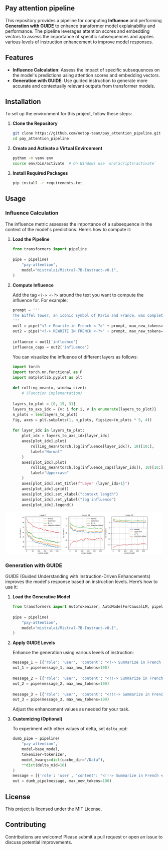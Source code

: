 ## Pay attention pipeline


This repository provides a pipeline for computing **Influence** and performing **Generation with GUIDE** to enhance transformer model explainability and performance. The pipeline leverages attention scores and embedding vectors to assess the importance of specific subsequences and applies various levels of instruction enhancement to improve model responses.

## Features

- **Influence Calculation**: Assess the impact of specific subsequences on the model's predictions using attention scores and embedding vectors.
- **Generation with GUIDE**: Use guided instruction to generate more accurate and contextually relevant outputs from transformer models.

## Installation

To set up the environment for this project, follow these steps:

1. **Clone the Repository**

   ```bash
   git clone https://github.com/netop-team/pay_attention_pipeline.git
   cd pay_attention_pipeline
   ```

2. **Create and Activate a Virtual Environment**

   ```bash
   python -m venv env
   source env/bin/activate  # On Windows use `env\Scripts\activate`
   ```

3. **Install Required Packages**

   ```bash
   pip install -r requirements.txt
   ```

## Usage

### Influence Calculation

The influence metric assesses the importance of a subsequence in the context of the model's predictions. Here’s how to compute it:

1. **Load the Pipeline**

   ```python
   from transformers import pipeline

   pipe = pipeline(
       "pay-attention",
       model="mistralai/Mistral-7B-Instruct-v0.1",
   )
   ```

2. **Compute Influence**

   Add the tag `<?-> <-?>` around the text you want to compute the influence for. For example:

   ```python
   prompt = '''
   The Eiffel Tower, an iconic symbol of Paris and France, was completed in 1889 as the centerpiece of the Exposition Universelle, a world’s fair celebrating the centennial of the French Revolution...
   '''
   out1 = pipe("<?-> Rewrite in French <-?>" + prompt, max_new_tokens=100)
   out2 = pipe("<?-> REWRITE IN FRENCH <-?>" + prompt, max_new_tokens=100)

   influence = out1['influence']
   influence_caps = out2['influence']
   ```

   You can visualize the influence of different layers as follows:

   ```python
   import torch
   import torch.nn.functional as F
   import matplotlib.pyplot as plt

   def rolling_mean(x, window_size):
       # (Function implementation)

   layers_to_plot = [0, 15, 31]
   layers_to_axs_idx = {v: i for i, v in enumerate(layers_to_plot)}
   n_plots = len(layers_to_plot)
   fig, axes = plt.subplots(1, n_plots, figsize=(n_plots * 5, 4))

   for layer_idx in layers_to_plot:
       plot_idx = layers_to_axs_idx[layer_idx]
       axes[plot_idx].plot(
           rolling_mean(torch.log(influence[layer_idx]), 10)[10:],
           label="Normal"
       )
       axes[plot_idx].plot(
           rolling_mean(torch.log(influence_caps[layer_idx]), 10)[10:],
           label="Uppercase"
       )
       axes[plot_idx].set_title(f"Layer {layer_idx+1}")
       axes[plot_idx].grid()
       axes[plot_idx].set_xlabel("context length")
       axes[plot_idx].set_ylabel("log influence")
       axes[plot_idx].legend()
   ```

![Influence Plot](img/example_influence.png)

### Generation with GUIDE

GUIDE (Guided Understanding with Instruction-Driven Enhancements) improves the model's response based on instruction levels. Here’s how to use it:

1. **Load the Generative Model**

   ```python
   from transformers import AutoTokenizer, AutoModelForCausalLM, pipeline

   pipe = pipeline(
       "pay-attention",
       model="mistralai/Mistral-7B-Instruct-v0.1",
   )
   ```

2. **Apply GUIDE Levels**

   Enhance the generation using various levels of instruction:

   ```python
   message_1 = [{'role': 'user', 'content': "<!-> Summarize in French <-!>" + prompt}]
   out_1 = pipe(message_1, max_new_tokens=100)

   message_2 = [{'role': 'user', 'content': "<!!-> Summarize in French <-!!>" + prompt}]
   out_2 = pipe(message_2, max_new_tokens=100)

   message_3 = [{'role': 'user', 'content': "<!!!-> Summarize in French <-!!!>" + prompt}]
   out_3 = pipe(message_3, max_new_tokens=100)
   ```

   Adjust the enhancement values as needed for your task.

3. **Customizing (Optional)**

   To experiment with other values of delta, set `delta_mid`:

   ```python
   dumb_pipe = pipeline(
       "pay-attention",
       model=base_model,
       tokenizer=tokenizer,
       model_kwargs=dict(cache_dir="/Data"),
       **dict(delta_mid=10)
   )
   message = [{'role': 'user', 'content': "<!!-> Summarize in French <-!!>" + prompt}]
   out = dumb_pipe(message, max_new_tokens=100)
   ```

## License

This project is licensed under the MIT License.

## Contributing

Contributions are welcome! Please submit a pull request or open an issue to discuss potential improvements.
